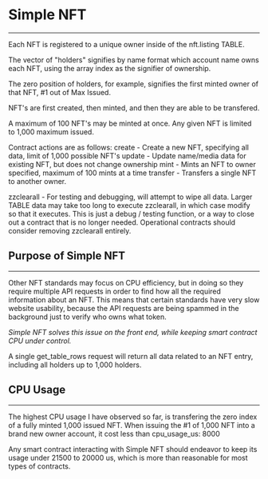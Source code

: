 # Simple NFT
---
Each NFT is registered to a unique owner inside of the nft.listing TABLE.

The vector of "holders" signifies by name format which account name owns each NFT, using the
array index as the signifier of ownership.

The zero position of holders, for example, signifies the first minted owner of that NFT, #1 out of Max Issued.

NFT's are first created, then minted, and then they are able to be transfered.

A maximum of 100 NFT's may be minted at once.  Any given NFT is limited to 1,000 maximum issued.

Contract actions are as follows:
create - Create a new NFT, specifying all data, limit of 1,000 possible NFT's
update - Update name/media data for existing NFT, but does not change ownership
mint - Mints an NFT to owner specified, maximum of 100 mints at a time
transfer - Transfers a single NFT to another owner.

zzclearall - For testing and debugging, will attempt to wipe all data.
Larger TABLE data may take too long to execute zzclearall, in which case modify so that it executes.
This is just a debug / testing function, or a way to close out a contract that is no longer needed.
Operational contracts should consider removing zzclearall entirely.

## Purpose of Simple NFT
----
Other NFT standards may focus on CPU efficiency, but in doing so they require multiple API requests
in order to find how all the required information about an NFT.  This means that certain standards
have very slow website usability, because the API requests are being spammed in the background
just to verify who owns what token.

*Simple NFT solves this issue on the front end, while keeping smart contract CPU under control.*

A single get_table_rows request will return all data related to an NFT entry, including all holders up to 1,000 holders.



## CPU Usage
----
The highest CPU usage I have observed so far, is transfering the zero index of a fully minted 1,000 issued
NFT.  When issuing the #1 of 1,000 NFT into a brand new owner account, it cost less than cpu_usage_us: 8000

Any smart contract interacting with Simple NFT should endeavor to keep its usage under 21500 to 20000 us,
which is more than reasonable for most types of contracts.


